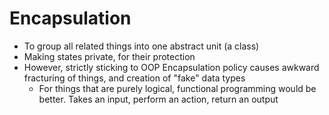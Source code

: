 # Encapsulation
- To group all related things into one abstract unit (a class)
- Making states private, for their protection
- However, strictly sticking to OOP Encapsulation policy causes awkward fracturing of things, and creation of "fake" data types
  - For things that are purely logical, functional programming would be better.  Takes an input, perform an action, return an output